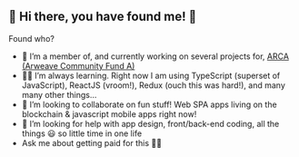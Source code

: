 ## 👋 Hi there, you have found me! 😬 

Found who?

- 💪 I’m a member of, and currently working on several projects for, [ARCA (Arweave Community Fund A)](https://github.com/ARCA-Arweave)
- 👨‍🎓 I’m always learning. Right now I am using TypeScript (superset of JavaScript), ReactJS (vroom!), Redux (ouch this was hard!), and many many other things...
- 🤝 I’m looking to collaborate on fun stuff! Web SPA apps living on the blockchain & javascript mobile apps right now!
- 👀 I’m looking for help with app design, front/back-end coding, all the things 😃 so little time in one life
- Ask me about getting paid for this 🤑💲

<!--
**mcmonkeys1/mcmonkeys1** is a ✨ _special_ ✨ repository because its `README.md` (this file) appears on your GitHub profile.

Here are some ideas to get you started:

- 🔭 I’m currently working on some projects for [](https://github.com/ARCA-Arweave)
- 🌱 I’m currently learning ...
- 👯 I’m looking to collaborate on fun stuff!
- 🤔 I’m looking for help with mobile app design
- 💬 Ask me about ...
- 📫 How to reach me: ...
- 😄 Pronouns: ...
- ⚡ Fun fact: ...
-->
